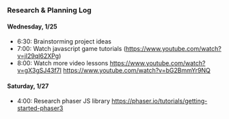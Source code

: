 ### Research & Planning Log
#### Wednesday, 1/25
* 6:30: Brainstorming project ideas
* 7:00: Watch javascript game tutorials (https://www.youtube.com/watch?v=jl29qI62XPg)
* 8:00: Watch more video lessons https://www.youtube.com/watch?v=gX3gSJ43f7I https://www.youtube.com/watch?v=bG2BmmYr9NQ
#### Saturday, 1/27 
* 4:00: Research phaser JS library https://phaser.io/tutorials/getting-started-phaser3